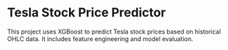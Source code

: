 # Tesla Stock Price Predictor

This project uses XGBoost to predict Tesla stock prices based on historical OHLC data. It includes feature engineering and model evaluation.
